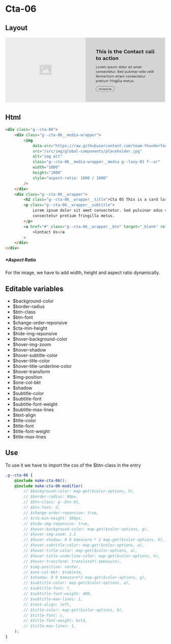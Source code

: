 # Cta-06

## Layout

![alt text][cta-06]

[cta-06]: /src/img/global-components/cta/cta-06.jpg

## Html

```html
<div class="g--cta-06">
    <div class="g--cta-06__media-wrapper">
        <img
            data-src="https://raw.githubusercontent.com/team-thunderfoot/ui/main/src/img/global-components/img-placeholder.jpg"
            src="/src/img/global-components/placeholder.jpg"
            alt="img alt"
            class="g--cta-06__media-wrapper__media g--lazy-01 f--ar"
            width="1000"
            height="1000"
            style="aspect-ratio: 1000 / 1000"
        />
    </div>
    <div class="g--cta-06__wrapper">
        <h2 class="g--cta-06__wrapper__title">Cta 05 This is a card lorem ispum dolor sit</h2>
        <p class="g--cta-06__wrapper__subtitle">
            Lorem ipsum dolor sit amet consectetur. Sed pulvinar odio velit fermentum etiam
            consectetur pretium fringilla metus.
        </p>
        <a href="#" class="g--cta-06__wrapper__btn" target="_blank" rel="noopener noreferrer"
            >Contact Us</a
        >
    </div>
</div>
```

##### \*Aspect Ratio

For the image, we have to add width, height and aspect ratio dynamically.

## Editable variables

- $background-color
- $border-radius
- $btn-class
- $btn-font
- $change-order-reponsive
- $cta-min-height
- $hide-img-reponsive
- $hover-background-color
- $hover-img-zoom
- $hover-shadow
- $hover-subtitle-color
- $hover-title-color
- $hover-title-underline-color
- $hover-transform
- $img-position
- $one-col-bkt
- $shadow
- $subtitle-color
- $subtitle-font
- $subtitle-font-weight
- $subtitle-max-lines
- $text-align
- $title-color
- $title-font
- $title-font-weight
- $title-max-lines

## Use

To use it we have to import the css of the $btn-class in the entry

```scss
.g--cta-06 {
    @include make-cta-06();
    @include make-cta-06-modifier(
        // $background-color: map-get($color-options, h),
        // $border-radius: 90px,
        // $btn-class: g--btn-01,
        // $btn-font: d,
        // $change-order-reponsive: true,
        // $cta-min-height: 500px,
        // $hide-img-reponsive: true,
        // $hover-background-color: map-get($color-options, g),
        // $hover-img-zoom: 1.1
        // $hover-shadow: 0 0 $measure * 2 map-get($color-options, h),
        // $hover-subtitle-color: map-get($color-options, a),
        // $hover-title-color: map-get($color-options, a),
        // $hover-title-underline-color: map-get($color-options, h),
        // $hover-transform: translateY(-$measure),
        // $img-position: center,
        // $one-col-bkt: $tabletm,
        // $shadow: 0 0 $measure*2 map-get($color-options, g),
        // $subtitle-color: map-get($color-options, a),
        // $subtitle-font: f,
        // $subtitle-font-weight: 400,
        // $subtitle-max-lines: 1,
        // $text-align: left,
        // $title-color: map-get($color-options, b),
        // $title-font: c,
        // $title-font-weight: bold,
        // $title-max-lines: 1,
    );
}
```
